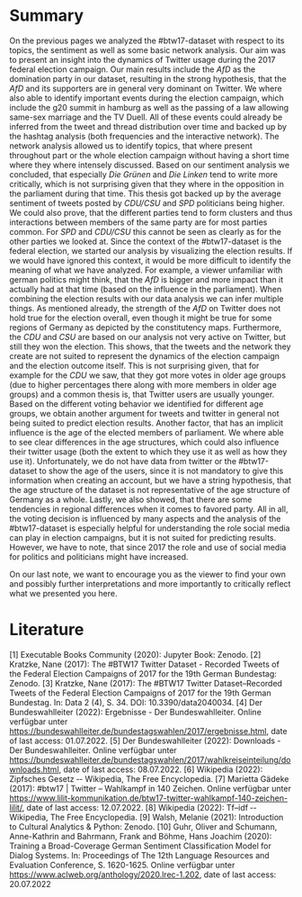 # Summary
On the previous pages we analyzed the #btw17-dataset with respect to its topics, the sentiment as well as some basic network analysis. Our aim was to present an insight into the dynamics of Twitter usage during the 2017 federal election campaign. Our main results include the *AfD* as the domination party in our dataset, resulting in the strong hypothesis, that the *AfD* and its supporters are in general very dominant on Twitter. We where also able to identify important events during the election campaign, which include the g20 summit in hamburg as well as the passing of a law allowing same-sex marriage and the TV Duell. All of these events could already be inferred from the tweet and thread distribution over time and backed up by the hashtag analysis (both frequencies and the interactive network). The network analysis allowed us to identify topics, that where present throughout part or the whole election campaign without having a short time where they where intensely discussed. Based on our sentiment analysis we concluded, that especially *Die Grünen* and *Die Linken* tend to write more critically, which is not surprising given that they where in the opposition in the parliament during that time. This thesis got backed up by the average sentiment of tweets posted by *CDU/CSU* and *SPD* politicians being higher. We could also prove, that the different parties tend to form clusters and thus interactions between members of the same party are for most parties common. For *SPD* and *CDU/CSU* this cannot be seen as clearly as for the other parties we looked at.
Since the context of the #btw17-dataset is the federal election, we started our analysis by visualizing the election results. If we would have ignored this context, it would be more difficult to identify the meaning of what we have analyzed. For example, a viewer unfamiliar with german politics might think, that the *AfD* is bigger and more impact than it actually had at that time (based on the influence in the parliament). When combining the election results with our data analysis we can infer multiple things. As mentioned already, the strength of the *AfD* on Twitter does not hold true for the election overall, even though it might be true for some regions of Germany as depicted by the constitutency maps. Furthermore, the *CDU* and *CSU* are based on our analysis not very active on Twitter, but still they won the election. This shows, that the tweets and the network they create are not suited to represent the dynamics of the election campaign and the election outcome itself. This is not surprising given, that for example for the *CDU* we saw, that they got more votes in older age groups (due to higher percentages there along with more members in older age groups) and a common thesis is, that Twitter users are usually younger. Based on the different voting behavior we identified for different age groups, we obtain another argument for tweets and twitter in general not being suited to predict election results. Another factor, that has an implicit influence is the age of the elected members of parliament. We where able to see clear differences in the age structures, which could also influence their twitter usage (both the extent to which they use it as well as how they use it). Unfortunately, we do not have data from twitter or the #btw17-dataset to show the age of the users, since it is not mandatory to give this information when creating an account, but we have a string hypothesis, that the age structure of the dataset is not representative of the age structure of Germany as a whole. Lastly, we also showed, that there are some tendencies in regional differences when it comes to favored party. All in all, the voting decision is influenced by many aspects and the analysis of the #btw17-dataset is especially helpful for understanding the role social media can play in election campaigns, but it is not suited for predicting results. However, we have to note, that since 2017 the role and use of social media for politics and politicians might have increased.

On our last note, we want to encourage you as the viewer to find your own and possibly further interpretations and more importantly to critically reflect what we presented you here.


# Literature
[1] Executable Books Community (2020): Jupyter Book: Zenodo.
[2] Kratzke, Nane (2017): The #BTW17 Twitter Dataset - Recorded Tweets of the Federal Election Campaigns of 2017 for the 19th German Bundestag: Zenodo.
[3] Kratzke, Nane (2017): The #BTW17 Twitter Dataset–Recorded Tweets of the Federal Election Campaigns of 2017 for the 19th German Bundestag. In: Data 2 (4), S. 34. DOI: 10.3390/data2040034.
[4] Der Bundeswahlleiter (2022): Ergebnisse - Der Bundeswahlleiter. Online verfügbar unter https://bundeswahlleiter.de/bundestagswahlen/2017/ergebnisse.html, date of last access: 01.07.2022.
[5] Der Bundeswahlleiter (2022): Downloads - Der Bundeswahlleiter. Online verfügbar unter https://bundeswahlleiter.de/bundestagswahlen/2017/wahlkreiseinteilung/downloads.html, date of last access:  08.07.2022.
[6] Wikipedia (2022): Zipfsches Gesetz ‐- Wikipedia, The Free Encyclopedia.
[7] Marietta Gädeke (2017): #btw17 | Twitter – Wahlkampf in 140 Zeichen. Online verfügbar unter https://www.lilit-kommunikation.de/btw17-twitter-wahlkampf-140-zeichen-lilit/, date of last access: 12.07.2022.
[8] Wikipedia (2022): Tf–idf ‐- Wikipedia, The Free Encyclopedia.
[9] Walsh, Melanie (2021): Introduction to Cultural Analytics & Python: Zenodo.
[10] Guhr, Oliver  and  Schumann, Anne-Kathrin  and  Bahrmann, Frank  and  Böhme, Hans Joachim (2020): Training a Broad-Coverage German Sentiment Classification Model for Dialog Systems. In: Proceedings of The 12th Language Resources and Evaluation Conference, S. 1620-1625. Online verfügbar unter https://www.aclweb.org/anthology/2020.lrec-1.202, date of last access: 20.07.2022